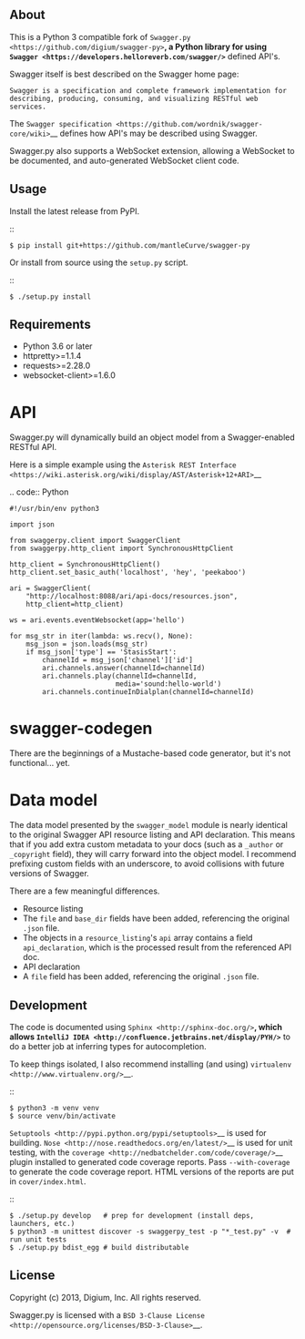 About
-----

This is a Python 3 compatible fork of `Swagger.py <https://github.com/digium/swagger-py>`__, a Python library for using
`Swagger <https://developers.helloreverb.com/swagger/>`__ defined API's.

Swagger itself is best described on the Swagger home page:

    Swagger is a specification and complete framework implementation for
    describing, producing, consuming, and visualizing RESTful web
    services.

The `Swagger
specification <https://github.com/wordnik/swagger-core/wiki>`__ defines
how API's may be described using Swagger.

Swagger.py also supports a WebSocket extension, allowing a WebSocket to
be documented, and auto-generated WebSocket client code.

Usage
-----

Install the latest release from PyPI.

::

    $ pip install git+https://github.com/mantleCurve/swagger-py

Or install from source using the ``setup.py`` script.

::

    $ ./setup.py install

Requirements
-----------

- Python 3.6 or later
- httpretty>=1.1.4
- requests>=2.28.0
- websocket-client>=1.6.0

API
===

Swagger.py will dynamically build an object model from a Swagger-enabled
RESTful API.

Here is a simple example using the `Asterisk REST
Interface <https://wiki.asterisk.org/wiki/display/AST/Asterisk+12+ARI>`__

.. code:: Python

    #!/usr/bin/env python3

    import json

    from swaggerpy.client import SwaggerClient
    from swaggerpy.http_client import SynchronousHttpClient

    http_client = SynchronousHttpClient()
    http_client.set_basic_auth('localhost', 'hey', 'peekaboo')

    ari = SwaggerClient(
        "http://localhost:8088/ari/api-docs/resources.json",
        http_client=http_client)

    ws = ari.events.eventWebsocket(app='hello')

    for msg_str in iter(lambda: ws.recv(), None):
        msg_json = json.loads(msg_str)
        if msg_json['type'] == 'StasisStart':
            channelId = msg_json['channel']['id']
            ari.channels.answer(channelId=channelId)
            ari.channels.play(channelId=channelId,
                              media='sound:hello-world')
            ari.channels.continueInDialplan(channelId=channelId)

swagger-codegen
===============

There are the beginnings of a Mustache-based code generator, but it's
not functional... yet.

Data model
==========

The data model presented by the ``swagger_model`` module is nearly
identical to the original Swagger API resource listing and API
declaration. This means that if you add extra custom metadata to your
docs (such as a ``_author`` or ``_copyright`` field), they will carry
forward into the object model. I recommend prefixing custom fields with
an underscore, to avoid collisions with future versions of Swagger.

There are a few meaningful differences.

-  Resource listing
-  The ``file`` and ``base_dir`` fields have been added, referencing the
   original ``.json`` file.
-  The objects in a ``resource_listing``'s ``api`` array contains a
   field ``api_declaration``, which is the processed result from the
   referenced API doc.
-  API declaration
-  A ``file`` field has been added, referencing the original ``.json``
   file.

Development
-----------

The code is documented using `Sphinx <http://sphinx-doc.org/>`__, which
allows `IntelliJ IDEA <http://confluence.jetbrains.net/display/PYH/>`__
to do a better job at inferring types for autocompletion.

To keep things isolated, I also recommend installing (and using)
`virtualenv <http://www.virtualenv.org/>`__.

::

    $ python3 -m venv venv
    $ source venv/bin/activate

`Setuptools <http://pypi.python.org/pypi/setuptools>`__ is used for
building. `Nose <http://nose.readthedocs.org/en/latest/>`__ is used
for unit testing, with the `coverage
<http://nedbatchelder.com/code/coverage/>`__ plugin installed to
generated code coverage reports. Pass ``--with-coverage`` to generate
the code coverage report. HTML versions of the reports are put in
``cover/index.html``.

::

    $ ./setup.py develop   # prep for development (install deps, launchers, etc.)
    $ python3 -m unittest discover -s swaggerpy_test -p "*_test.py" -v  # run unit tests
    $ ./setup.py bdist_egg # build distributable


License
-------

Copyright (c) 2013, Digium, Inc. All rights reserved.

Swagger.py is licensed with a `BSD 3-Clause
License <http://opensource.org/licenses/BSD-3-Clause>`__.
